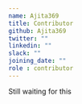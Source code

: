 ```yaml
---
name: Ajita369
title: Contributor
github: Ajita369
twitter: ""
linkedin: ""
slack: ""
joining_date: ""
role : contributor
---
```


Still waiting for this
